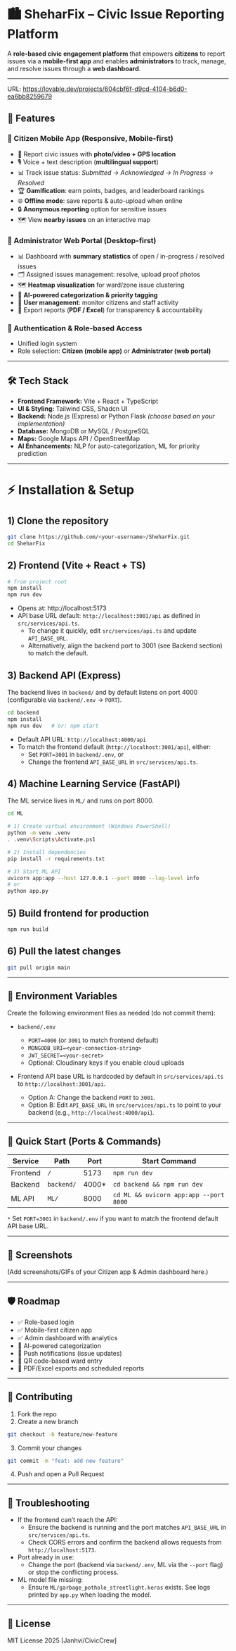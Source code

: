 # 🏙️ SheharFix – Civic Issue Reporting Platform

A **role-based civic engagement platform** that empowers **citizens** to report issues via a **mobile-first app** and enables **administrators** to track, manage, and resolve issues through a **web dashboard**.

---
URL: https://lovable.dev/projects/604cbf6f-d9cd-4104-b6d0-ea6bb8259679

## 🚀 Features

### 👤 Citizen Mobile App (Responsive, Mobile-first)
- 📍 Report civic issues with **photo/video + GPS location**
- 🎙️ Voice + text description (**multilingual support**)
- 📊 Track issue status: *Submitted → Acknowledged → In Progress → Resolved*
- 🏆 **Gamification**: earn points, badges, and leaderboard rankings
- 🌐 **Offline mode**: save reports & auto-upload when online
- 🔒 **Anonymous reporting** option for sensitive issues
- 🗺️ View **nearby issues** on an interactive map

### 🏢 Administrator Web Portal (Desktop-first)
- 📊 Dashboard with **summary statistics** of open / in-progress / resolved issues
- 🗂️ Assigned issues management: resolve, upload proof photos
- 🗺️ **Heatmap visualization** for ward/zone issue clustering
- 🤖 **AI-powered categorization & priority tagging**
- 👥 **User management**: monitor citizens and staff activity
- 📑 Export reports (**PDF / Excel**) for transparency & accountability

### 🔑 Authentication & Role-based Access
- Unified login system
- Role selection: **Citizen (mobile app)** or **Administrator (web portal)**

---

## 🛠️ Tech Stack
- **Frontend Framework:** Vite + React + TypeScript  
- **UI & Styling:** Tailwind CSS, Shadcn UI  
- **Backend:** Node.js (Express) or Python Flask *(choose based on your implementation)*  
- **Database:** MongoDB or MySQL / PostgreSQL  
- **Maps:** Google Maps API / OpenStreetMap  
- **AI Enhancements:** NLP for auto-categorization, ML for priority prediction  

---

# ⚡ Installation & Setup

## 1) Clone the repository
```bash
git clone https://github.com/<your-username>/SheharFix.git
cd SheharFix
```

## 2) Frontend (Vite + React + TS)
```bash
# from project root
npm install
npm run dev
```
- Opens at: http://localhost:5173
- API base URL default: `http://localhost:3001/api` as defined in `src/services/api.ts`.
  - To change it quickly, edit `src/services/api.ts` and update `API_BASE_URL`.
  - Alternatively, align the backend port to 3001 (see Backend section) to match the default.

## 3) Backend API (Express)
The backend lives in `backend/` and by default listens on port 4000 (configurable via `backend/.env` -> `PORT`).

```bash
cd backend
npm install
npm run dev   # or: npm start
```
- Default API URL: `http://localhost:4000/api`
- To match the frontend default (`http://localhost:3001/api`), either:
  - Set `PORT=3001` in `backend/.env`, or
  - Change the frontend `API_BASE_URL` in `src/services/api.ts`.

## 4) Machine Learning Service (FastAPI)
The ML service lives in `ML/` and runs on port 8000.

```bash
cd ML

# 1) Create virtual environment (Windows PowerShell)
python -m venv .venv
. .venv\Scripts\Activate.ps1

# 2) Install dependencies
pip install -r requirements.txt

# 3) Start ML API
uvicorn app:app --host 127.0.0.1 --port 8000 --log-level info
# or
python app.py
```

## 5) Build frontend for production
```bash
npm run build
```

## 6) Pull the latest changes
```bash
git pull origin main
```

---

## 🔧 Environment Variables
Create the following environment files as needed (do not commit them):

- `backend/.env`
  - `PORT=4000` (or `3001` to match frontend default)
  - `MONGODB_URI=<your-connection-string>`
  - `JWT_SECRET=<your-secret>`
  - Optional: Cloudinary keys if you enable cloud uploads

- Frontend API base URL is hardcoded by default in `src/services/api.ts` to `http://localhost:3001/api`.
  - Option A: Change the backend `PORT` to `3001`.
  - Option B: Edit `API_BASE_URL` in `src/services/api.ts` to point to your backend (e.g., `http://localhost:4000/api`).

---

## 🚀 Quick Start (Ports & Commands)

| Service   | Path         | Port  | Start Command                         |
|-----------|--------------|-------|----------------------------------------|
| Frontend  | `/`          | 5173  | `npm run dev`                          |
| Backend   | `backend/`   | 4000* | `cd backend && npm run dev`            |
| ML API    | `ML/`        | 8000  | `cd ML && uvicorn app:app --port 8000` |

`*` Set `PORT=3001` in `backend/.env` if you want to match the frontend default API base URL.

---

## 📸 Screenshots
(Add screenshots/GIFs of your Citizen app & Admin dashboard here.)

---

## 🛡️ Roadmap
- ✅ Role-based login
- ✅ Mobile-first citizen app
- ✅ Admin dashboard with analytics
- 🔲 AI-powered categorization
- 🔲 Push notifications (issue updates)
- 🔲 QR code-based ward entry
- 🔲 PDF/Excel exports and scheduled reports

---

## 🤝 Contributing
1. Fork the repo
2. Create a new branch
```bash
git checkout -b feature/new-feature
```
3. Commit your changes
```bash
git commit -m "feat: add new feature"
```
4. Push and open a Pull Request

---

## 🧰 Troubleshooting
- If the frontend can’t reach the API:
  - Ensure the backend is running and the port matches `API_BASE_URL` in `src/services/api.ts`.
  - Check CORS errors and confirm the backend allows requests from `http://localhost:5173`.
- Port already in use:
  - Change the port (backend via `backend/.env`, ML via the `--port` flag) or stop the conflicting process.
- ML model file missing:
  - Ensure `ML/garbage_pothole_streetlight.keras` exists. See logs printed by `app.py` when loading the model.

---

## 📜 License
MIT License 2025 [Janhvi/CivicCrew]
